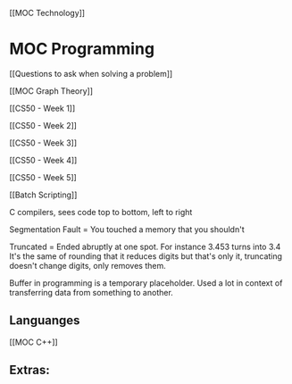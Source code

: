 [[MOC Technology]]

# MOC Programming

[[Questions to ask when solving a problem]]

[[MOC Graph Theory]]

[[CS50 - Week 1]]

[[CS50 - Week 2]]

[[CS50 - Week 3]]

[[CS50 - Week 4]]

[[CS50 - Week 5]]

[[Batch Scripting]]

C compilers, sees code top to bottom, left to right


Segmentation Fault = You touched a memory that you shouldn't


Truncated = Ended abruptly at one spot. For instance 3.453 turns into 3.4  
It's the same of rounding that it reduces digits but that's only it, truncating doesn't change digits, only removes them.


Buffer in programming is a temporary placeholder. Used a lot in context of transferring data from something to another. 



## Languanges

[[MOC C++]]






## Extras:




